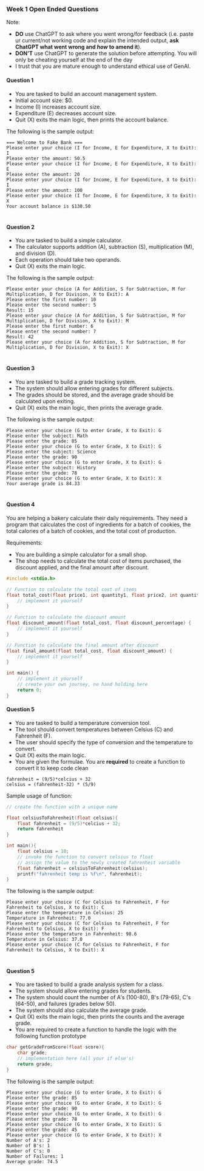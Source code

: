 ### Week 1 Open Ended Questions

Note:

-   **DO** use ChatGPT to ask where you went wrong/for feedback (i.e. paste ur current/not working code and explain the intended output, **ask ChatGPT what went wrong and _how_ to amend it**).
-   **DON'T** use ChatGPT to generate the solution before attempting. You will only be cheating yourself at the end of the day
-   I trust that you are mature enough to understand ethical use of GenAI.

#### Question 1

-   You are tasked to build an account management system.
-   Initial account size: $0.
-   Income (I) increases account size.
-   Expenditure (E) decreases account size.
-   Quit (X) exits the main logic, then prints the account balance.

The following is the sample output:

```
=== Welcome to Fake Bank ===
Please enter your choice (I for Income, E for Expenditure, X to Exit): I
Please enter the amount: 50.5
Please enter your choice (I for Income, E for Expenditure, X to Exit): E
Please enter the amount: 20
Please enter your choice (I for Income, E for Expenditure, X to Exit): I
Please enter the amount: 100
Please enter your choice (I for Income, E for Expenditure, X to Exit): X
Your account balance is $130.50
```

#

#### Question 2

-   You are tasked to build a simple calculator.
-   The calculator supports addition (A), subtraction (S), multiplication (M), and division (D).
-   Each operation should take two operands.
-   Quit (X) exits the main logic.

The following is the sample output:

```
Please enter your choice (A for Addition, S for Subtraction, M for Multiplication, D for Division, X to Exit): A
Please enter the first number: 10
Please enter the second number: 5
Result: 15
Please enter your choice (A for Addition, S for Subtraction, M for Multiplication, D for Division, X to Exit): M
Please enter the first number: 6
Please enter the second number: 7
Result: 42
Please enter your choice (A for Addition, S for Subtraction, M for Multiplication, D for Division, X to Exit): X
```

#

#### Question 3

-   You are tasked to build a grade tracking system.
-   The system should allow entering grades for different subjects.
-   The grades should be stored, and the average grade should be calculated upon exiting.
-   Quit (X) exits the main logic, then prints the average grade.

The following is the sample output:

```
Please enter your choice (G to enter Grade, X to Exit): G
Please enter the subject: Math
Please enter the grade: 85
Please enter your choice (G to enter Grade, X to Exit): G
Please enter the subject: Science
Please enter the grade: 90
Please enter your choice (G to enter Grade, X to Exit): G
Please enter the subject: History
Please enter the grade: 78
Please enter your choice (G to enter Grade, X to Exit): X
Your average grade is 84.33
```

#

#### Question 4

You are helping a bakery calculate their daily requirements. They need a program that calculates the cost of ingredients for a batch of cookies, the total calories of a batch of cookies, and the total cost of production.

Requirements:

-   You are building a simple calculator for a small shop.
-   The shop needs to calculate the total cost of items purchased, the discount applied, and the final amount after discount.

```c
#include <stdio.h>

// Function to calculate the total cost of items
float total_cost(float price1, int quantity1, float price2, int quantity2) {
    // implement it yourself
}

// Function to calculate the discount amount
float discount_amount(float total_cost, float discount_percentage) {
    // implement it yourself
}

// Function to calculate the final amount after discount
float final_amount(float total_cost, float discount_amount) {
    // implement it yourself
}

int main() {
    // implement it yourself
    // create your own journey, no hand holding here
    return 0;
}

```

#### Question 5

-   You are tasked to build a temperature conversion tool.
-   The tool should convert temperatures between Celsius (C) and Fahrenheit (F).
-   The user should specify the type of conversion and the temperature to convert.
-   Quit (X) exits the main logic.
-   You are given the formulae. You are **required** to create a function to convert it to keep code clean

```**
fahrenheit = (9/5)*celcius + 32
celsius = (fahrenheit-32) * (5/9)
```

Sample usage of function:

```c
// create the function with a unique name

float celsiusToFahrenheit(float celsius){
    float fahrenheit = (9/5)*celcius + 32;
    return fahrenheit
}

int main(){
    float celsius = 10;
    // invoke the function to convert celsius to float
    // assign the value to the newly created fahrenheit variable
    float fahrenheit = celsiusToFahrenheit(celsius);
    printf("fahrenheit temp is %f\n", fahrenheit);
}
```

The following is the sample output:

```
Please enter your choice (C for Celsius to Fahrenheit, F for Fahrenheit to Celsius, X to Exit): C
Please enter the temperature in Celsius: 25
Temperature in Fahrenheit: 77.0
Please enter your choice (C for Celsius to Fahrenheit, F for Fahrenheit to Celsius, X to Exit): F
Please enter the temperature in Fahrenheit: 98.6
Temperature in Celsius: 37.0
Please enter your choice (C for Celsius to Fahrenheit, F for Fahrenheit to Celsius, X to Exit): X
```

#

#### Question 5

-   You are tasked to build a grade analysis system for a class.
-   The system should allow entering grades for students.
-   The system should count the number of A's (100-80), B's (79-65), C's (64-50), and failures (grades below 50).
-   The system should also calculate the average grade.
-   Quit (X) exits the main logic, then prints the counts and the average grade.
-   You are required to create a function to handle the logic with the following function prototype

```c
char getGradeFromScore(float score){
    char grade;
    // implementation here (all your if else's)
    return grade;
}
```

The following is the sample output:

```
Please enter your choice (G to enter Grade, X to Exit): G
Please enter the grade: 85
Please enter your choice (G to enter Grade, X to Exit): G
Please enter the grade: 90
Please enter your choice (G to enter Grade, X to Exit): G
Please enter the grade: 78
Please enter your choice (G to enter Grade, X to Exit): G
Please enter the grade: 45
Please enter your choice (G to enter Grade, X to Exit): X
Number of A's: 2
Number of B's: 1
Number of C's: 0
Number of Failures: 1
Average grade: 74.5
```
